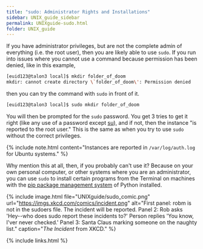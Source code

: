 ```yaml
---
title: "sudo: Administrator Rights and Installations"
sidebar: UNIX_guide_sidebar
permalink: UNIXguide-sudo.html
folder: UNIX_guide
---
```


<link rel="stylesheet" href="css/theme-blue.css">

If you have administrator privileges, but are not the complete admin of
everything (i.e. the root user), then you are likely able to use `sudo`.
If you run into issues where you cannot use a command because permission has
been denied, like in this example,
```bash
[euid123@talon3 local]$ mkdir folder_of_doom
mkdir: cannot create directory \`folder_of_doom\': Permission denied
```
then you can try the command with `sudo` in front of it.
```bash
[euid123@talon3 local]$ sudo mkdir folder_of_doom
```
You will then be prompted for the `sudo` password.
You get 3 tries to get it right (like any use of a password except
    [su](UNIXguide-su.html)), and if not, then the instance "is reported to the
    root user."
This is the same as when you try to use `sudo` without the correct privileges.

{% include note.html content="Instances are reported in `/var/log/auth.log` for
Ubuntu systems." %}

Why mention this at all, then, if you probably can't use it?
Because on your own personal computer, or other systems where you are an
administrator, you can use `sudo` to install certain programs from the Terminal
on machines with the
[pip package management system](https://packaging.python.org/tutorials/installing-packages/)
of Python installed.

{% include image.html file="UNIXguide/sudo_comic.png"
url="https://imgs.xkcd.com/comics/incident.png" alt="First panel: robm is not
in the sudoers file. The incident will be reported. Panel 2: Rob asks 'Hey--who
does sudo report these incidents to?' Person replies 'You know, I'ver never
checked.' Panel 3: Santa Claus marking someone on the naughty list."
caption="*The Incident* from XKCD." %}

{% include links.html %}
